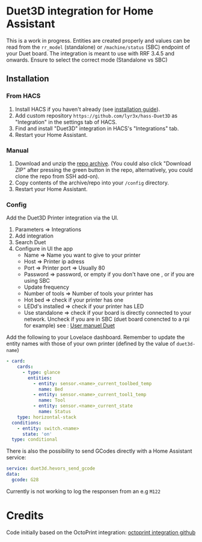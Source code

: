 # Duet3D integration for Home Assistant

This is a work in progress. Entities are created properly and values can be read from the `rr_model` (standalone) or `/machine/status` (SBC) endpoint of your Duet board. The integration is meant to use with RRF 3.4.5 and onwards.
Ensure to select the correct mode (Standalone vs SBC)

## Installation

### From HACS

1. Install HACS if you haven't already (see [installation guide](https://hacs.xyz/docs/configuration/basic)).
2. Add custom repository `https://github.com/lyr3x/hass-Duet3D` as "Integration" in the settings tab of HACS.
3. Find and install "Duet3D" integration in HACS's "Integrations" tab.
4. Restart your Home Assistant.

### Manual

1. Download and unzip the [repo archive](https://github.com/lyr3x/hass-Duet3D/archive/master.zip). (You could also click "Download ZIP" after pressing the green button in the repo, alternatively, you could clone the repo from SSH add-on).
2. Copy contents of the archive/repo into your `/config` directory.
3. Restart your Home Assistant.

### Config
Add the Duet3D Printer integration via the UI. 
1. Parameters => Integrations
2. Add integration
3. Search Duet
4. Configure in UI the app
    - Name => Name you want to give to your printer
    - Host => Printer ip adress
    - Port => Printer port => Usually 80
    - Password => password, or empty if you don't have one , or if you are using SBC
    - Update frequency
    - Number of tools => Number of tools your printer has
    - Hot bed => check if your printer has one
    - LEDd's installed => check if your printer has LED
    - Use standalone => check if your board is directly connected to your network. Uncheck if you are in SBC (duet board conencted to a rpi for example) see : [User manuel Duet](https://docs.duet3d.com/en/User_manual/Overview/Getting_started_Duet_3_MB6HC#:~:text=Standalone%20mode%20vs%20SBC%20mode%20The%20Duet%203,%28Duet%20Web%20Control%29%20etc%20work%20in%20both%20modes)



Add the following to your Lovelace dashboard. Remember to update the entity names with those of your own printer (defined by the value of `duet3d-name`)
```yaml
- card:
    cards:
      - type: glance
        entities:
          - entity: sensor.<name>_current_toolbed_temp
            name: Bed
          - entity: sensor.<name>_current_tool1_temp
            name: Tool
          - entity: sensor.<name>_current_state
            name: Status
    type: horizontal-stack
  conditions:
    - entity: switch.<name>
      state: 'on'
  type: conditional
```

There is also the possibility to send GCodes directly with a Home Assistant service:
```yaml
service: duet3d.hevors_send_gcode
data:
  gcode: G28
```
Currently is not working to log the responsen from an e.g `M122`


# Credits
Code initially based on the OctoPrint integration: [octoprint integration github](https://github.com/home-assistant/home-assistant/tree/dev/homeassistant/components/octoprint)
